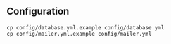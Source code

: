 Configuration
-----------
    cp config/database.yml.example config/database.yml
    cp config/mailer.yml.example config/mailer.yml


